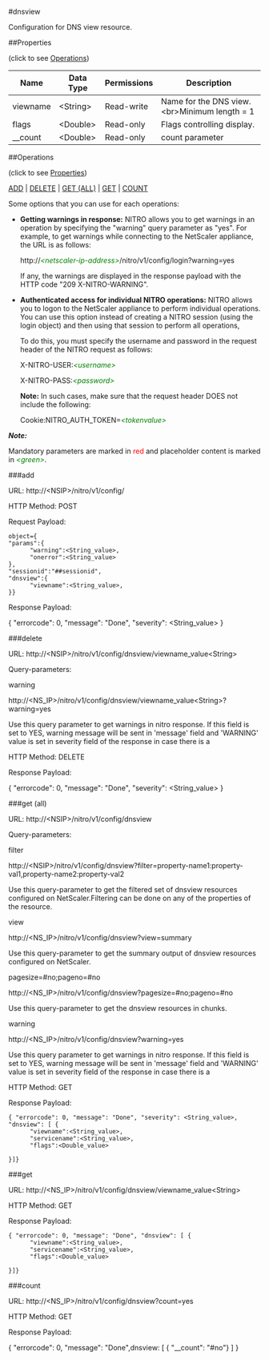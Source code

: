 #dnsview

Configuration for DNS view resource.


##Properties 
<span>(click to see [Operations](#operations))</span>


<table><thead><tr><th>Name</th><th> Data Type</th><th> Permissions</th><th>Description</th></tr></thead><tbody><tr><td>viewname</td><td>&lt;String></td><td>Read-write</td><td>Name for the DNS view.&lt;br>Minimum length = 1</td><tr><tr><td>flags</td><td>&lt;Double></td><td>Read-only</td><td>Flags controlling display.</td><tr><tr><td>__count</td><td>&lt;Double></td><td>Read-only</td><td>count parameter</td><tr></tbody></table>
##Operations 
<span>(click to see [Properties](#properties))</span>


[ADD](#add) | [DELETE](#delete) | [GET (ALL)](#get-(all)) | [GET](#get) | [COUNT](#count)


Some options that you can use for each operations:
<ul><li><p><b>Getting warnings in response:</b> NITRO allows you to get warnings in an operation by specifying the "warning" query parameter as "yes". For example, to get warnings while connecting to the NetScaler appliance, the URL is as follows:</p><p>http://<span style="color:green;font-style:italic;">&lt;netscaler-ip-address&gt;</span>/nitro/v1/config/login?warning=yes</p><p>If any, the warnings are displayed in the response payload with the HTTP code "209 X-NITRO-WARNING".</p></li><li><p><b>Authenticated access for individual NITRO operations:</b> NITRO allows you to logon to the NetScaler appliance to perform individual operations. You can use this option instead of creating a NITRO session (using the login object) and then using that session to perform all operations,</p><p>To do this, you must specify the username and password in the request header of the NITRO request as follows:</p><p>X-NITRO-USER:<span style="color:green;font-style:italic;">&lt;username&gt;</span></p><p>X-NITRO-PASS:<span style="color:green;font-style:italic;">&lt;password&gt;</span></p><p><b>Note:</b> In such cases, make sure that the request header DOES not include the following:</p><p>Cookie:NITRO_AUTH_TOKEN=<span style="color:green;font-style:italic;">&lt;tokenvalue&gt;</span></p></li></ul>



***Note:*** 
Mandatory parameters are marked in <span style="color:#FF0000;">red</span> and placeholder content is marked in <span style="color:green;font-style:italic">&lt;green&gt;</span>.

###add



URL: http://&lt;NSIP&gt;/nitro/v1/config/
HTTP Method: POST
Request Payload: ```object={"params":{      "warning":<String_value>,      "onerror":<String_value>},"sessionid":"##sessionid","dnsview":{      "viewname":<String_value>,}}```
Response Payload: 
{ "errorcode": 0, "message": "Done", "severity": <String_value> }


###delete



URL: http://&lt;NSIP&gt;/nitro/v1/config/dnsview/viewname_value&lt;String&gt;
Query-parameters:
warning
http://&lt;NS_IP&gt;/nitro/v1/config/dnsview/viewname_value&lt;String&gt;?warning=yes
Use this query parameter to get warnings in nitro response. If this field is set to YES, warning message will be sent in 'message' field and 'WARNING' value is set in severity field of the response in case there is a



HTTP Method: DELETE
Response Payload: 
{ "errorcode": 0, "message": "Done", "severity": <String_value> }


###get (all)



URL: http://&lt;NSIP&gt;/nitro/v1/config/dnsview
Query-parameters:
filter
http://&lt;NSIP&gt;/nitro/v1/config/dnsview?filter=property-name1:property-val1,property-name2:property-val2
Use this query-parameter to get the filtered set of dnsview resources configured on NetScaler.Filtering can be done on any of the properties of the resource.


view
http://&lt;NS_IP&gt;/nitro/v1/config/dnsview?view=summary
Use this query-parameter to get the summary output of dnsview resources configured on NetScaler.


pagesize=#no;pageno=#no
http://&lt;NS_IP&gt;/nitro/v1/config/dnsview?pagesize=#no;pageno=#no
Use this query-parameter to get the dnsview resources in chunks.


warning
http://&lt;NS_IP&gt;/nitro/v1/config/dnsview?warning=yes
Use this query parameter to get warnings in nitro response. If this field is set to YES, warning message will be sent in 'message' field and 'WARNING' value is set in severity field of the response in case there is a



HTTP Method: GET
Response Payload: ```{ "errorcode": 0, "message": "Done", "severity": <String_value>, "dnsview": [ {      "viewname":<String_value>,      "servicename":<String_value>,      "flags":<Double_value>}]}```



###get



URL: http://&lt;NS_IP&gt;/nitro/v1/config/dnsview/viewname_value&lt;String&gt;
HTTP Method: GET
Response Payload: ```{ "errorcode": 0, "message": "Done", "dnsview": [ {      "viewname":<String_value>,      "servicename":<String_value>,      "flags":<Double_value>}]}```



###count



URL: http://&lt;NS_IP&gt;/nitro/v1/config/dnsview?count=yes
HTTP Method: GET
Response Payload: 
{ "errorcode": 0, "message": "Done",dnsview: [ { "__count": "#no"} ] }


